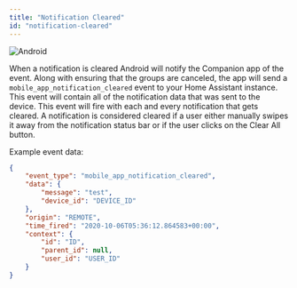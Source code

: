 ```yaml
---
title: "Notification Cleared"
id: "notification-cleared"
---
```


![Android](/assets/android.svg)

When a notification is cleared Android will notify the Companion app of the event. Along with ensuring that the groups are canceled, the app will send a `mobile_app_notification_cleared` event to your Home Assistant instance. This event will contain all of the notification data that was sent to the device. This event will fire with each and every notification that gets cleared. A notification is considered cleared if a user either manually swipes it away from the notification status bar or if the user clicks on the Clear All button.

Example event data:

```json
{
    "event_type": "mobile_app_notification_cleared",
    "data": {
        "message": "test",
        "device_id": "DEVICE_ID"
    },
    "origin": "REMOTE",
    "time_fired": "2020-10-06T05:36:12.864583+00:00",
    "context": {
        "id": "ID",
        "parent_id": null,
        "user_id": "USER_ID"
    }
}
```
